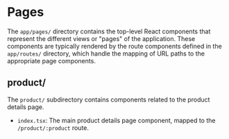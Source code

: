 # Pages

The `app/pages/` directory contains the top-level React components that represent the different views or "pages" of the application. These components are typically rendered by the route components defined in the `app/routes/` directory, which handle the mapping of URL paths to the appropriate page components.


## product/

The `product/` subdirectory contains components related to the product details page.

- `index.tsx`: The main product details page component, mapped to the `/product/:product` route.
